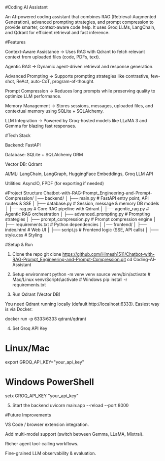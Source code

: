 #Coding AI Assistant

An AI-powered coding assistant that combines RAG (Retrieval-Augmented Generation), advanced prompting strategies, and prompt compression to provide smarter, context-aware code help. It uses Groq LLMs, LangChain, and Qdrant for efficient retrieval and fast inference.

#Features

Context-Aware Assistance → Uses RAG with Qdrant to fetch relevant context from uploaded files (code, PDFs, text).

Agentic RAG → Dynamic agent-driven retrieval and response generation.

Advanced Prompting → Supports prompting strategies like contrastive, few-shot, ReAct, auto-CoT, program-of-thought.

Prompt Compression → Reduces long prompts while preserving quality to optimize LLM performance.

Memory Management → Stores sessions, messages, uploaded files, and contextual memory using SQLite + SQLAlchemy.

LLM Integration → Powered by Groq-hosted models like LLaMA 3 and Gemma for blazing fast responses.

#Tech Stack

Backend: FastAPI

Database: SQLite + SQLAlchemy ORM

Vector DB: Qdrant

AI/ML: LangChain, LangGraph, HuggingFace Embeddings, Groq LLM API

Utilities: AsyncIO, FPDF (for exporting if needed)

#Project Structure
Chatbot-with-RAG-Prompt_Engineering-and-Prompt-Compression/
│── backend/
│   ├── main.py                # FastAPI entry point, API routes & SSE
│   ├── database.py            # Session, message & memory DB models
│   ├── rag.py                 # Core RAG pipeline with Qdrant
│   ├── agentic_rag.py         # Agentic RAG orchestration
│   ├── advanced_prompting.py  # Prompting strategies
│   ├── prompt_compression.py  # Prompt compression engine
│   ├── requirements.txt       # Python dependencies
│
│── frontend/
│   ├── index.html             # Web UI
│   ├── script.js              # Frontend logic (SSE, API calls)
│   ├── style.css              # Styling

#Setup & Run
1. Clone the repo
git clone https://github.com/Himesh1511/Chatbot-with-RAG-Prompt_Engineering-and-Prompt-Compression.git
cd Coding-AI-Assistant

2. Setup environment
python -m venv venv
source venv/bin/activate       # Mac/Linux
venv\Scripts\activate          # Windows
pip install -r requirements.txt

3. Run Qdrant (Vector DB)

You need Qdrant running locally (default http://localhost:6333).
Easiest way is via Docker:

docker run -p 6333:6333 qdrant/qdrant

4. Set Groq API Key
# Linux/Mac
export GROQ_API_KEY="your_api_key"

# Windows PowerShell
setx GROQ_API_KEY "your_api_key"

5. Start the backend
uvicorn main:app --reload --port 8000

#Future Improvements

VS Code / browser extension integration.

Add multi-model support (switch between Gemma, LLaMA, Mixtral).

Richer agent tool-calling workflows.

Fine-grained LLM observability & evaluation.
